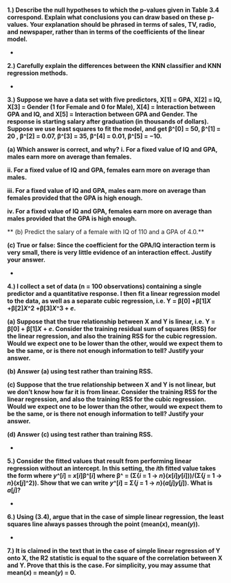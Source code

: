 **1.) Describe the null hypotheses to which the p-values given in Table 3.4 correspond. Explain what conclusions you can draw based on these p-values. Your explanation should be phrased in terms of sales, TV, radio, and newspaper, rather than in terms of the coefficients of the linear model.**

-


**2.) Carefully explain the differences between the KNN classifier and KNN regression methods.**

-


**3.) Suppose we have a data set with five predictors, X[1] = GPA, X[2] = IQ, X[3] = Gender (1 for Female and 0 for Male), X[4] = Interaction between GPA and IQ, and X[5] = Interaction between GPA and Gender. The response is starting salary after graduation (in thousands of dollars). Suppose we use least squares to fit the model, and get β^[0] = 50, β^[1] = 20 , β^[2] = 0.07, β^[3] = 35, β^[4] = 0.01, β^[5] = −10.**

**(a) Which answer is correct, and why?**
**i. For a fixed value of IQ and GPA, males earn more on average than females.**

**ii. For a fixed value of IQ and GPA, females earn more on average than males.**

**iii. For a fixed value of IQ and GPA, males earn more on average than females provided that the GPA is high enough.**

**iv. For a fixed value of IQ and GPA, females earn more on average than males provided that the GPA is high enough.**

** (b) Predict the salary of a female with IQ of 110 and a GPA of 4.0.**

**(c) True or false: Since the coefficient for the GPA/IQ interaction term is very small, there is very little evidence of an interaction effect. Justify your answer.**

-


**4.) I collect a set of data (n = 100 observations) containing a single predictor and a quantitative response. I then fit a linear regression model to the data, as well as a separate cubic regression, i.e. Y = β[0] +β[1]*X* +β[2]*X*^2 +β[3]*X*^3 + *e*.**

**(a) Suppose that the true relationship between X and Y is linear, i.e. Y = β[0] + β[1]*X* + *e*. Consider the training residual sum of squares (RSS) for the linear regression, and also the training RSS for the cubic regression. Would we expect one to be lower than the other, would we expect them to be the same, or is there not enough information to tell? Justify your answer.**

**(b) Answer (a) using test rather than training RSS.**

**(c) Suppose that the true relationship between X and Y is not linear, but we don’t know how far it is from linear. Consider the training RSS for the linear regression, and also the training RSS for the cubic regression. Would we expect one to be lower than the other, would we expect them to be the same, or is there not enough information to tell? Justify your answer.**

**(d) Answer (c) using test rather than training RSS.**

-


**5.) Consider the fitted values that result from performing linear regression without an intercept. In this setting, the *i*th fitted value takes the form where *y*^[*i*] = *x*[*i*]β^[*i*] where β^ = (Σ{*i* = 1 -> *n*}(*x*[*i*]*y*[*i*]))/(Σ{*j* = 1 -> *n*}(*x*[*j*]^2)).  Show that we can write *y*^[*i*] = Σ{*j* = 1 -> *n*}(*a*[*j*]*y*[*j*]).  What is *a*[*j*]?**

-


**6.) Using (3.4), argue that in the case of simple linear regression, the least squares line always passes through the point (mean(*x*), mean(*y*)).**

-


**7.) It is claimed in the text that in the case of simple linear regression of Y onto X, the R2 statistic is equal to the square of the correlation between X and Y. Prove that this is the case. For simplicity, you may assume that mean(*x*) = mean(*y*) = 0.**


